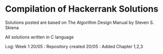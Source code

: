 # Compilation of Hackerrank Solutions

Solutions posted are based on The Algorithm Design Manual by Steven S. Skiena

All solutions written in C language


Log:
Week 1
20/05 : Repository created
20/05 : Added Chapter 1,2,3
